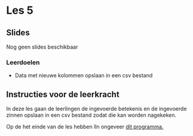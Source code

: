 # Les 5

## Slides

Nog geen slides beschikbaar

### Leerdoelen

* Data met nieuwe kolommen opslaan in een csv bestand

## Instructies voor de leerkracht <a href="#instructies-voor-de-leerkracht" id="instructies-voor-de-leerkracht"></a>

In deze les gaan de leerlingen de ingevoerde betekenis  en de ingevoerde zinnen opslaan in een csv bestand zodat die kan worden nagekeken.&#x20;

Op de het einde van de les hebben lln ongeveer [dit programma.](https://replit.com/@mevrHermans/pidk-k3-m3-l5-einde#main.py)

